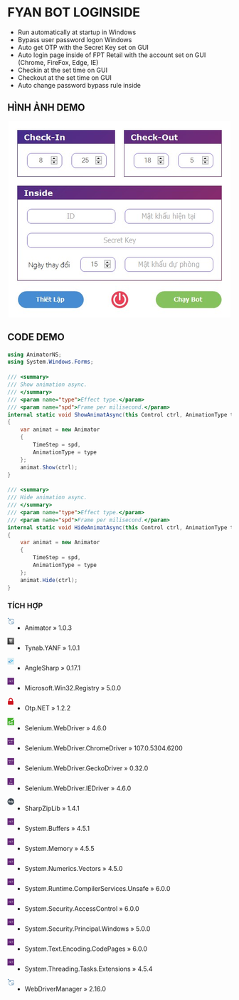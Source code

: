 # FYAN BOT LOGINSIDE
- Run automatically at startup in Windows
- Bypass user password logon Windows
- Auto get OTP with the Secret Key set on GUI
- Auto login page inside of FPT Retail with the account set on GUI (Chrome, FireFox, Edge, IE)
- Checkin at the set time on GUI
- Checkout at the set time on GUI
- Auto change password bypass rule inside

## HÌNH ẢNH DEMO
<p align="center">
<img src="https://raw.githubusercontent.com/Tynab/Loginside-FYAN-Bot/main/pic/0.jpg"></img>
</p>

## CODE DEMO
```c#
using AnimatorNS;
using System.Windows.Forms;

/// <summary>
/// Show animation async.
/// </summary>
/// <param name="type">Effect type.</param>
/// <param name="spd">Frame per milisecond.</param>
internal static void ShowAnimatAsync(this Control ctrl, AnimationType type, float spd)
{
	var animat = new Animator
	{
		TimeStep = spd,
		AnimationType = type
	};
	animat.Show(ctrl);
}

/// <summary>
/// Hide animation async.
/// </summary>
/// <param name="type">Effect type.</param>
/// <param name="spd">Frame per milisecond.</param>
internal static void HideAnimatAsync(this Control ctrl, AnimationType type, float spd)
{
	var animat = new Animator
	{
		TimeStep = spd,
		AnimationType = type
	};
	animat.Hide(ctrl);
}
```

### TÍCH HỢP
<img src="https://raw.githubusercontent.com/Tynab/Loginside-FYAN-Bot/main/pic/4.png" align="left" width="3%" height="3%"></img>
<div style="display:flex;">

- Animator » 1.0.3

</div>
<img src="https://raw.githubusercontent.com/Tynab/Loginside-FYAN-Bot/main/pic/1.png" align="left" width="3%" height="3%"></img>
<div style="display:flex;">

- Tynab.YANF » 1.0.1

</div>
<img src="https://raw.githubusercontent.com/Tynab/Loginside-FYAN-Bot/main/pic/9.png" align="left" width="3%" height="3%"></img>
<div style="display:flex;">

- AngleSharp » 0.17.1

</div>
<img src="https://raw.githubusercontent.com/Tynab/Loginside-FYAN-Bot/main/pic/8.png" align="left" width="3%" height="3%"></img>
<div style="display:flex;">

- Microsoft.Win32.Registry » 5.0.0

</div>
<img src="https://raw.githubusercontent.com/Tynab/Loginside-FYAN-Bot/main/pic/5.png" align="left" width="3%" height="3%"></img>
<div style="display:flex;">

- Otp.NET » 1.2.2

</div>
<img src="https://raw.githubusercontent.com/Tynab/Loginside-FYAN-Bot/main/pic/6.png" align="left" width="3%" height="3%"></img>
<div style="display:flex;">

- Selenium.WebDriver » 4.6.0

</div>
<img src="https://raw.githubusercontent.com/Tynab/Loginside-FYAN-Bot/main/pic/7.png" align="left" width="3%" height="3%"></img>
<div style="display:flex;">

- Selenium.WebDriver.ChromeDriver » 107.0.5304.6200

</div>
<img src="https://raw.githubusercontent.com/Tynab/Loginside-FYAN-Bot/main/pic/2.png" align="left" width="3%" height="3%"></img>
<div style="display:flex;">

- Selenium.WebDriver.GeckoDriver » 0.32.0

</div>
<img src="https://raw.githubusercontent.com/Tynab/Loginside-FYAN-Bot/main/pic/3.png" align="left" width="3%" height="3%"></img>
<div style="display:flex;">

- Selenium.WebDriver.IEDriver » 4.6.0

</div>
<img src="https://raw.githubusercontent.com/Tynab/Loginside-FYAN-Bot/main/pic/10.png" align="left" width="3%" height="3%"></img>
<div style="display:flex;">

- SharpZipLib » 1.4.1

</div>
<img src="https://raw.githubusercontent.com/Tynab/Loginside-FYAN-Bot/main/pic/8.png" align="left" width="3%" height="3%"></img>
<div style="display:flex;">

- System.Buffers » 4.5.1

</div>
<img src="https://raw.githubusercontent.com/Tynab/Loginside-FYAN-Bot/main/pic/8.png" align="left" width="3%" height="3%"></img>
<div style="display:flex;">

- System.Memory » 4.5.5

</div>
<img src="https://raw.githubusercontent.com/Tynab/Loginside-FYAN-Bot/main/pic/8.png" align="left" width="3%" height="3%"></img>
<div style="display:flex;">

- System.Numerics.Vectors » 4.5.0

</div>
<img src="https://raw.githubusercontent.com/Tynab/Loginside-FYAN-Bot/main/pic/8.png" align="left" width="3%" height="3%"></img>
<div style="display:flex;">

- System.Runtime.CompilerServices.Unsafe » 6.0.0

</div>
<img src="https://raw.githubusercontent.com/Tynab/Loginside-FYAN-Bot/main/pic/8.png" align="left" width="3%" height="3%"></img>
<div style="display:flex;">

- System.Security.AccessControl » 6.0.0

</div>
<img src="https://raw.githubusercontent.com/Tynab/Loginside-FYAN-Bot/main/pic/8.png" align="left" width="3%" height="3%"></img>
<div style="display:flex;">

- System.Security.Principal.Windows » 5.0.0

</div>
<img src="https://raw.githubusercontent.com/Tynab/Loginside-FYAN-Bot/main/pic/8.png" align="left" width="3%" height="3%"></img>
<div style="display:flex;">

- System.Text.Encoding.CodePages » 6.0.0

</div>
<img src="https://raw.githubusercontent.com/Tynab/Loginside-FYAN-Bot/main/pic/8.png" align="left" width="3%" height="3%"></img>
<div style="display:flex;">

- System.Threading.Tasks.Extensions » 4.5.4

</div>
<img src="https://raw.githubusercontent.com/Tynab/Loginside-FYAN-Bot/main/pic/4.png" align="left" width="3%" height="3%"></img>
<div style="display:flex;">

- WebDriverManager » 2.16.0

</div>
